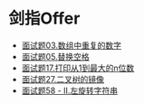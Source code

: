 # 剑指Offer

- [面试题03.数组中重复的数字](https://github.com/GeniusDSY/LeetCode/blob/master/src/sword_finger_offer/DuplicateNumbersInAnArray.java)
- [面试题05.替换空格](https://github.com/GeniusDSY/LeetCode/blob/master/src/sword_finger_offer/ReplaceSpaces.java)
- [面试题17.打印从1到最大的n位数](https://github.com/GeniusDSY/LeetCode/blob/master/src/sword_finger_offer/()rintNDigitsFrom1ToMax.java)
- [面试题27.二叉树的镜像](https://github.com/GeniusDSY/LeetCode/blob/master/src/sword_finger_offer/MirrorTree.java)
- [面试题58 - II.左旋转字符串](https://github.com/GeniusDSY/LeetCode/blob/master/src/sword_finger_offer/ReverseLeftWords.java)